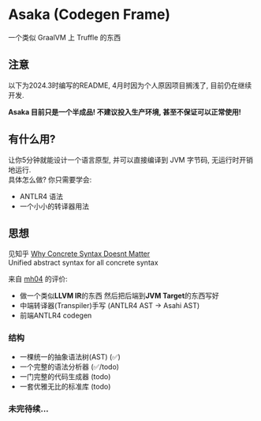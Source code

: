 # Asaka (Codegen Frame)

一个类似 GraalVM 上 Truffle 的东西

## 注意

以下为2024.3时编写的README, 4月时因为个人原因项目搁浅了, 目前仍在继续开发.

**Asaka 目前只是一个半成品! 不建议投入生产环境, 甚至不保证可以正常使用!**

## 有什么用?

让你5分钟就能设计一个语言原型, 并可以直接编译到 JVM 字节码, 无运行时开销地运行.  
具体怎么做?
你只需要学会:

- ANTLR4 语法
- 一个小小的转译器用法

## 思想

见知乎 [Why Concrete Syntax Doesnt Matter](https://zhuanlan.zhihu.com/p/24756198)  
Unified abstract syntax for all concrete syntax

来自 [mh04](https://github.com/KouyouX) 的评价:

- 做一个类似**LLVM IR**的东西 然后把后端到**JVM Target**的东西写好
- 中端转译器(Transpiler)手写 (ANTLR4 AST -> Asahi AST)
- 前端ANTLR4 codegen

### 结构

- 一棵统一的抽象语法树(AST) (✅)
- 一个完整的语法分析器 (✅/todo)
- 一门完整的代码生成器 (todo)
- 一套优雅无比的标准库 (todo)

### 未完待续...